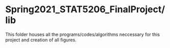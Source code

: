 # Spring2021_STAT5206_FinalProject/lib
This folder houses all the programs/codes/algorithms neccessary for this project and creation of all figures.
